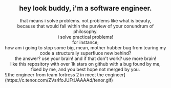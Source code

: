 ## <center>hey look buddy, i'm a software engineer.</center>
<center>that means i solve problems. not problems like what is beauty,</center>

<center>because that would fall within the purview of your conundrum of philosophy.</center>
<center>i solve practical problems!</center>
<center>for instance;</center>
<center>how am i going to stop some big, mean, mother hubber bug from tearing my code a structurally superfluos new behind?</center>
<center>the answer? use your brain! and if that don't work? use more brain!</center>
<center>like this repository with over 1k stars on github with a bug found by me, fixed by me, and you best hope not merged by you.</center>
![the engineer from team fortress 2 in meet the engineer](https://c.tenor.com/ZVs4foJUFtUAAAAd/tenor.gif)

